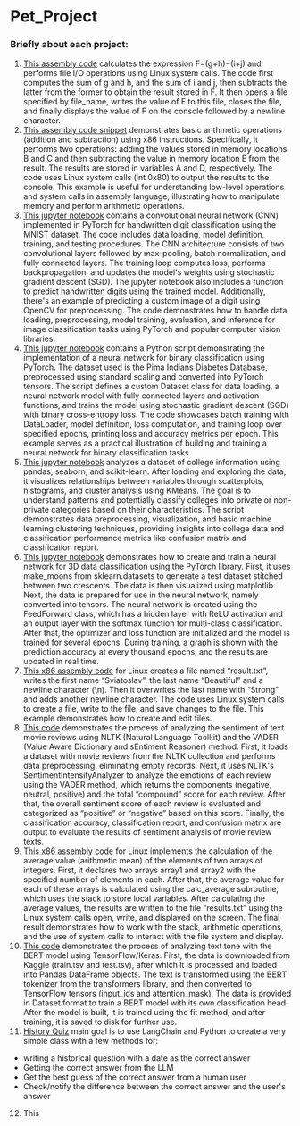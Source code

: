 # Pet_Project

### Briefly about each project:
1. [This assembly code](https://github.com/Sviatoslav1886/Pet_Project/blob/main/Arithmetic_expression_to_file.asm) calculates the expression F=(g+h)−(i+j) and performs file I/O operations using Linux system calls. The code first computes the sum of g and h, and the sum of i and j, then subtracts the latter from the former to obtain the result stored in F. It then opens a file specified by file_name, writes the value of F to this file, closes the file, and finally displays the value of F on the console followed by a newline character.
2. [This assembly code snippet](https://github.com/Sviatoslav1886/Pet_Project/blob/main/Arithmetic_%D0%BEperations.asm) demonstrates basic arithmetic operations (addition and subtraction) using x86 instructions. Specifically, it performs two operations: adding the values stored in memory locations B and C and then subtracting the value in memory location E from the result. The results are stored in variables A and D, respectively. The code uses Linux system calls (int 0x80) to output the results to the console. This example is useful for understanding low-level operations and system calls in assembly language, illustrating how to manipulate memory and perform arithmetic operations.
3. [This jupyter notebook](https://github.com/Sviatoslav1886/Pet_Project/blob/main/CNN.ipynb) contains a convolutional neural network (CNN) implemented in PyTorch for handwritten digit classification using the MNIST dataset. The code includes data loading, model definition, training, and testing procedures. The CNN architecture consists of two convolutional layers followed by max-pooling, batch normalization, and fully connected layers. The training loop computes loss, performs backpropagation, and updates the model's weights using stochastic gradient descent (SGD). The jupyter notebook also includes a function to predict handwritten digits using the trained model. Additionally, there's an example of predicting a custom image of a digit using OpenCV for preprocessing. The code demonstrates how to handle data loading, preprocessing, model training, evaluation, and inference for image classification tasks using PyTorch and popular computer vision libraries.
4. [This jupyter notebook](https://github.com/Sviatoslav1886/Pet_Project/blob/main/FFNN_diabetes.ipynb) contains a Python script demonstrating the implementation of a neural network for binary classification using PyTorch. The dataset used is the Pima Indians Diabetes Database, preprocessed using standard scaling and converted into PyTorch tensors. The script defines a custom Dataset class for data loading, a neural network model with fully connected layers and activation functions, and trains the model using stochastic gradient descent (SGD) with binary cross-entropy loss. The code showcases batch training with DataLoader, model definition, loss computation, and training loop over specified epochs, printing loss and accuracy metrics per epoch. This example serves as a practical illustration of building and training a neural network for binary classification tasks.
5. [This jupyter notebook](https://github.com/Sviatoslav1886/Pet_Project/blob/main/K_Means_Clustering.ipynb) analyzes a dataset of college information using pandas, seaborn, and scikit-learn. After loading and exploring the data, it visualizes relationships between variables through scatterplots, histograms, and cluster analysis using KMeans. The goal is to understand patterns and potentially classify colleges into private or non-private categories based on their characteristics. The script demonstrates data preprocessing, visualization, and basic machine learning clustering techniques, providing insights into college data and classification performance metrics like confusion matrix and classification report.
6. [This jupyter notebook](https://github.com/Sviatoslav1886/Pet_Project/blob/main/Learning_process.ipynb) demonstrates how to create and train a neural network for 3D data classification using the PyTorch library. First, it uses make_moons from sklearn.datasets to generate a test dataset stitched between two crescents. The data is then visualized using matplotlib. Next, the data is prepared for use in the neural network, namely converted into tensors. The neural network is created using the FeedForward class, which has a hidden layer with ReLU activation and an output layer with the softmax function for multi-class classification. After that, the optimizer and loss function are initialized and the model is trained for several epochs. During training, a graph is shown with the prediction accuracy at every thousand epochs, and the results are updated in real time.
7. [This x86 assembly code](https://github.com/Sviatoslav1886/Pet_Project/blob/main/ManagePersonalData.asm) for Linux creates a file named “result.txt”, writes the first name “Sviatoslav”, the last name “Beautiful” and a newline character (\n). Then it overwrites the last name with “Strong” and adds another newline character. The code uses Linux system calls to create a file, write to the file, and save changes to the file. This example demonstrates how to create and edit files.
8. [This code](https://github.com/Sviatoslav1886/Pet_Project/blob/main/Sentiment_Analysis_Project.ipynb) demonstrates the process of analyzing the sentiment of text movie reviews using NLTK (Natural Language Toolkit) and the VADER (Value Aware Dictionary and sEntiment Reasoner) method. First, it loads a dataset with movie reviews from the NLTK collection and performs data preprocessing, eliminating empty records. Next, it uses NLTK's SentimentIntensityAnalyzer to analyze the emotions of each review using the VADER method, which returns the components (negative, neutral, positive) and the total “compound” score for each review. After that, the overall sentiment score of each review is evaluated and categorized as “positive” or “negative” based on this score. Finally, the classification accuracy, classification report, and confusion matrix are output to evaluate the results of sentiment analysis of movie review texts.
9. [This x86 assembly code](https://github.com/Sviatoslav1886/Pet_Project/blob/main/Work_with_stack.asm) for Linux implements the calculation of the average value (arithmetic mean) of the elements of two arrays of integers. First, it declares two arrays array1 and array2 with the specified number of elements in each. After that, the average value for each of these arrays is calculated using the calc_average subroutine, which uses the stack to store local variables. After calculating the average values, the results are written to the file “results.txt” using the Linux system calls open, write, and displayed on the screen. The final result demonstrates how to work with the stack, arithmetic operations, and the use of system calls to interact with the file system and display.
10. [This code](https://github.com/Sviatoslav1886/Pet_Project/blob/main/tf_sentiment_model.ipynb) demonstrates the process of analyzing text tone with the BERT model using TensorFlow/Keras. First, the data is downloaded from Kaggle (train.tsv and test.tsv), after which it is processed and loaded into Pandas DataFrame objects. The text is transformed using the BERT tokenizer from the transformers library, and then converted to TensorFlow tensors (input_ids and attention_mask). The data is provided in Dataset format to train a BERT model with its own classification head. After the model is built, it is trained using the fit method, and after training, it is saved to disk for further use.
11. [History Quiz](https://github.com/Sviatoslav1886/Pet_Project/blob/main/history_quiz.ipynb) main goal is to use LangChain and Python to create a very simple class with a few methods for:
  * writing a historical question with a date as the correct answer
  * Getting the correct answer from the LLM
  * Get the best guess of the correct answer from a human user
  * Check/notify the difference between the correct answer and the user's answer
12. This
